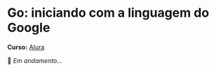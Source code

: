 # Go: iniciando com a linguagem do Google

<strong>Curso:</strong> [Alura](https://cursos.alura.com.br/course/golang?preRequirementFrom=go-lang-oo)

:construction: <i>Em andamento...</i>